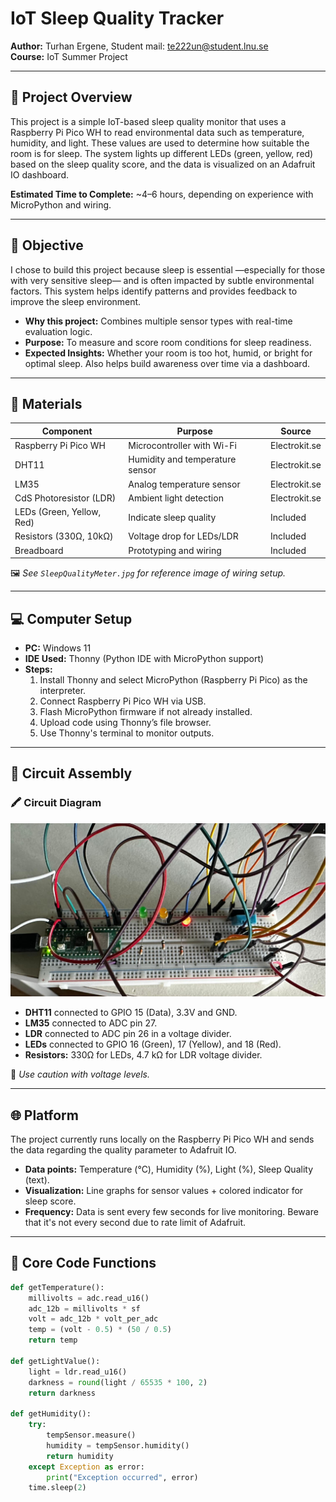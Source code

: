 # IoT Sleep Quality Tracker

**Author:** Turhan Ergene, Student mail: te222un@student.lnu.se  
**Course:** IoT Summer Project

---

## 📝 Project Overview

This project is a simple IoT-based sleep quality monitor that uses a Raspberry Pi Pico WH to read environmental data such as temperature, humidity, and light. These values are used to determine how suitable the room is for sleep. The system lights up different LEDs (green, yellow, red) based on the sleep quality score, and the data is visualized on an Adafruit IO dashboard.

**Estimated Time to Complete:** ~4–6 hours, depending on experience with MicroPython and wiring.

---

## 🎯 Objective

I chose to build this project because sleep is essential —especially for those with very sensitive sleep— and is often impacted by subtle environmental factors. This system helps identify patterns and provides feedback to improve the sleep environment.

- **Why this project:** Combines multiple sensor types with real-time evaluation logic.
- **Purpose:** To measure and score room conditions for sleep readiness.
- **Expected Insights:** Whether your room is too hot, humid, or bright for optimal sleep. Also helps build awareness over time via a dashboard.

---

## 🔧 Materials

| Component                 | Purpose                         | Source         |
|--------------------------|----------------------------------|----------------|
| Raspberry Pi Pico WH     | Microcontroller with Wi-Fi       | Electrokit.se  |
| DHT11                    | Humidity and temperature sensor  | Electrokit.se  |
| LM35                     | Analog temperature sensor        | Electrokit.se  |
| CdS Photoresistor (LDR)  | Ambient light detection          | Electrokit.se  |
| LEDs (Green, Yellow, Red)| Indicate sleep quality           | Included       |
| Resistors (330Ω, 10kΩ)   | Voltage drop for LEDs/LDR        | Included       |
| Breadboard               | Prototyping and wiring           | Included       |

🖼️ *See `SleepQualityMeter.jpg` for reference image of wiring setup.*

---

## 💻 Computer Setup

- **PC:** Windows 11
- **IDE Used:** Thonny (Python IDE with MicroPython support)
- **Steps:**
  1. Install Thonny and select MicroPython (Raspberry Pi Pico) as the interpreter.
  2. Connect Raspberry Pi Pico WH via USB.
  3. Flash MicroPython firmware if not already installed.
  4. Upload code using Thonny’s file browser.
  5. Use Thonny's terminal to monitor outputs.

---

## 🔌 Circuit Assembly

### 🖍️ Circuit Diagram

![Circuit Diagram](./SleepQualityMeter.jpg)

- **DHT11** connected to GPIO 15 (Data), 3.3V and GND.
- **LM35** connected to ADC pin 27.
- **LDR** connected to ADC pin 26 in a voltage divider.
- **LEDs** connected to GPIO 16 (Green), 17 (Yellow), and 18 (Red).
- **Resistors:** 330Ω for LEDs, 4.7 kΩ for LDR voltage divider.


📌 *Use caution with voltage levels.*

---

## 🌐 Platform

The project currently runs locally on the Raspberry Pi Pico WH and sends the data regarding the quality parameter to Adafruit IO.

- **Data points:** Temperature (°C), Humidity (%), Light (%), Sleep Quality (text).
- **Visualization:** Line graphs for sensor values + colored indicator for sleep score.
- **Frequency:** Data is sent every few seconds for live monitoring. Beware that it's not every second due to rate limit of Adafruit.
---

## 🧠 Core Code Functions

```python
def getTemperature():
    millivolts = adc.read_u16()
    adc_12b = millivolts * sf
    volt = adc_12b * volt_per_adc
    temp = (volt - 0.5) * (50 / 0.5)
    return temp

def getLightValue():
    light = ldr.read_u16()
    darkness = round(light / 65535 * 100, 2)
    return darkness

def getHumidity():
    try:
        tempSensor.measure()
        humidity = tempSensor.humidity()
        return humidity
    except Exception as error:
        print("Exception occurred", error)
    time.sleep(2)